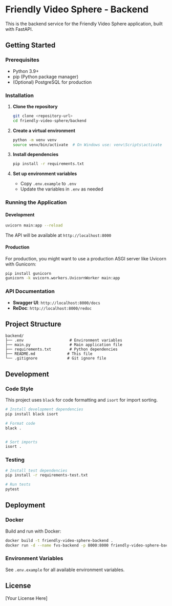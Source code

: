 # Friendly Video Sphere - Backend

This is the backend service for the Friendly Video Sphere application, built with FastAPI.

## Getting Started

### Prerequisites

- Python 3.9+
- pip (Python package manager)
- (Optional) PostgreSQL for production

### Installation

1. **Clone the repository**
   ```bash
   git clone <repository-url>
   cd friendly-video-sphere/backend
   ```

2. **Create a virtual environment**
   ```bash
   python -m venv venv
   source venv/bin/activate  # On Windows use: venv\Scripts\activate
   ```

3. **Install dependencies**
   ```bash
   pip install -r requirements.txt
   ```

4. **Set up environment variables**
   - Copy `.env.example` to `.env`
   - Update the variables in `.env` as needed

### Running the Application

#### Development
```bash
uvicorn main:app --reload
```

The API will be available at `http://localhost:8000`

#### Production
For production, you might want to use a production ASGI server like Uvicorn with Gunicorn:

```bash
pip install gunicorn
gunicorn -k uvicorn.workers.UvicornWorker main:app
```

### API Documentation

- **Swagger UI**: `http://localhost:8000/docs`
- **ReDoc**: `http://localhost:8000/redoc`

## Project Structure

```
backend/
├── .env                    # Environment variables
├── main.py                 # Main application file
├── requirements.txt        # Python dependencies
├── README.md              # This file
└── .gitignore             # Git ignore file
```

## Development

### Code Style

This project uses `black` for code formatting and `isort` for import sorting.

```bash
# Install development dependencies
pip install black isort

# Format code
black .


# Sort imports
isort .
```

### Testing

```bash
# Install test dependencies
pip install -r requirements-test.txt

# Run tests
pytest
```

## Deployment

### Docker

Build and run with Docker:

```bash
docker build -t friendly-video-sphere-backend .
docker run -d --name fvs-backend -p 8000:8000 friendly-video-sphere-backend
```

### Environment Variables

See `.env.example` for all available environment variables.

## License

[Your License Here]
